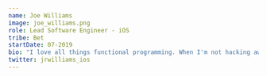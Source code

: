 ```yaml
---
name: Joe Williams
image: joe_williams.png
role: Lead Software Engineer - iOS 
tribe: Bet
startDate: 07-2019
bio: "I love all things functional programming. When I'm not hacking away, I can probably be found making a coffee or walking my pup until she finally settles down!"
twitter: jrwilliams_ios
---
```


